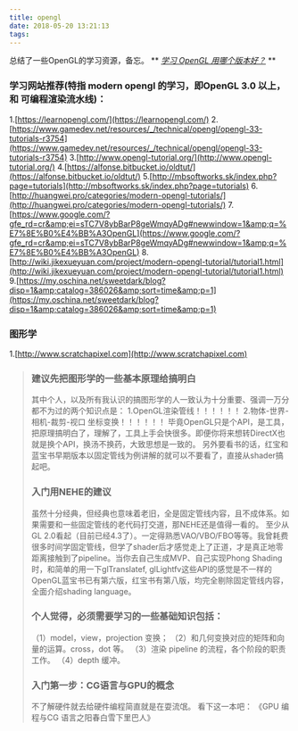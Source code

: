 ```yaml
---
title: opengl
date: 2018-05-20 13:21:13
tags:
---
```

总结了一些OpenGL的学习资源，备忘。<a id="more"></a>
** _[学习 OpenGL 用哪个版本好？](https://www.zhihu.com/question/22005157)_ **

### [](#学习网站推荐-特指-modern-opengl-的学习，即OpenGL-3-0-以上，-和-可编程渲染流水线-： "学习网站推荐(特指 modern opengl 的学习，即OpenGL 3.0 以上， 和 可编程渲染流水线)：")学习网站推荐(特指 modern opengl 的学习，即OpenGL 3.0 以上， 和 可编程渲染流水线)：

1.[https://learnopengl.com/](https://learnopengl.com/)
2.[https://www.gamedev.net/resources/_/technical/opengl/opengl-33-tutorials-r3754](https://www.gamedev.net/resources/_/technical/opengl/opengl-33-tutorials-r3754)
3.[http://www.opengl-tutorial.org/](http://www.opengl-tutorial.org/)
4.[https://alfonse.bitbucket.io/oldtut/](https://alfonse.bitbucket.io/oldtut/)
5.[http://mbsoftworks.sk/index.php?page=tutorials](http://mbsoftworks.sk/index.php?page=tutorials)
6.[http://huangwei.pro/categories/modern-opengl-tutorials/](http://huangwei.pro/categories/modern-opengl-tutorials/)
7.[https://www.google.com/?gfe_rd=cr&amp;ei=sTC7V8ybBarP8geWmqyADg#newwindow=1&amp;q=%E7%8E%B0%E4%BB%A3OpenGL](https://www.google.com/?gfe_rd=cr&amp;ei=sTC7V8ybBarP8geWmqyADg#newwindow=1&amp;q=%E7%8E%B0%E4%BB%A3OpenGL)
8.[http://wiki.jikexueyuan.com/project/modern-opengl-tutorial/tutorial1.html](http://wiki.jikexueyuan.com/project/modern-opengl-tutorial/tutorial1.html)
9.[https://my.oschina.net/sweetdark/blog?disp=1&amp;catalog=386026&amp;sort=time&amp;p=1](https://my.oschina.net/sweetdark/blog?disp=1&amp;catalog=386026&amp;sort=time&amp;p=1)

### [](#图形学 "图形学")图形学

1.[http://www.scratchapixel.com](http://www.scratchapixel.com)

> ### [](#建议先把图形学的一些基本原理给搞明白 "建议先把图形学的一些基本原理给搞明白")建议先把图形学的一些基本原理给搞明白
> 
> 其中个人，以及所有我认识的搞图形学的人一致认为十分重要、强调一万分都不为过的两个知识点是：
> 1.OpenGL渲染管线！！！！！！
> 2.物体-世界-相机-裁剪-视口 坐标变换！！！！！！
> 毕竟OpenGL只是个API，是工具，把原理搞明白了，理解了，工具上手会快很多。即便你将来想转DirectX也就是换个API，换汤不换药，大致思想是一致的。
> 另外要看书的话，红宝和蓝宝书早期版本以固定管线为例讲解的就可以不要看了，直接从shader搞起吧。
> 
> ### [](#入门用NEHE的建议 "入门用NEHE的建议")入门用NEHE的建议
> 
> 虽然十分经典，但经典也意味着老旧，全是固定管线内容，且不成体系。如果需要和一些固定管线的老代码打交道，那NEHE还是值得一看的。
> 至少从GL 2.0看起（目前已经4.3了）。一定得熟悉VAO/VBO/FBO等等。我曾耗费很多时间学固定管线，但学了shader后才感觉走上了正道，才是真正地零距离接触到了pipeline。当你去自己生成MVP、自己实现Phong Shading时，和简单的用一下glTranslatef, glLightfv这些API的感觉是不一样的
> OpenGL蓝宝书已有第六版，红宝书有第八版，均完全剔除固定管线内容，全面介绍shading language。
> 
> ### [](#个人觉得，必须需要学习的一些基础知识包括： "个人觉得，必须需要学习的一些基础知识包括：")个人觉得，必须需要学习的一些基础知识包括：
> 
> （1）model，view，projection 变换；
> （2）和几何变换对应的矩阵和向量的运算。cross，dot 等。
> （3）渲染 pipeline 的流程，各个阶段的职责工作。
> （4）depth 缓冲。
> 
> ### [](#入门第一步：CG语言与GPU的概念 "入门第一步：CG语言与GPU的概念")入门第一步：CG语言与GPU的概念
> 
> 不了解硬件就去给硬件编程简直就是在耍流氓。
> 看下这一本吧：
> 《GPU 编程与CG 语言之阳春白雪下里巴人》
